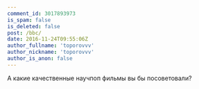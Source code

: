 ```yaml
---
comment_id: 3017893973
is_spam: false
is_deleted: false
post: /bbc/
date: 2016-11-24T09:55:06Z
author_fullname: 'toporovvv'
author_nickname: 'toporovvv'
author_is_anon: false
---
```


<p>А какие качественные научпоп фильмы вы бы посоветовали?</p>
